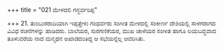 +++
title = "021 ಮೇಳದಲಿ ಗನ್ಧರ್ವರಿಪ್ಪ"

+++
21. ತುಂಬುರರಾದಿಯಾಗಿ ಇಪ್ಪತ್ತೇಳು ಗಂಧರ್ವರು ಸಂಗೀತ ಮೇಳದಲ್ಲಿ ಸಂಕೀರ್ಣ ದೇಶಿಯಲ್ಲಿ ಸಾಳಗರಾಗದ ವಿವಿಧ ರಚನೆಗಳನ್ನು ಹಾಡಿದರು. ಬಾಲೆಯರ, ಸುರಗಣಿಕೆಯರ, ಮುಖ ಚಾಳೆಯರ ಸಂಗೀತ ಹಾಗೂ ಲಯಬದ್ಧವಾದ ತೂಳುವರೆಯ ನಾದ ಮನ್ಮಥನ ಅಖಾಡದಂತಿದ್ದ ಆ ಸಭೆಯನ್ನೆಲ್ಲ ಆವರಿಸಿತು.
